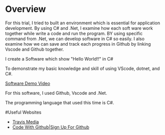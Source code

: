 # Overview

 For this trial, I tried to built an environment which is essential for application development. 
By using C# and .Net, I examine how each soft ware work together while write a code and run the program.
BY using specific command from .Net, we can develop software in C# so easily. I also examine how we can save and track each progress in Github by linking Vscode and Github together. 

I create a Software which show "Hello World!!" in C#

To demonstrate my basic knowledge and skill of using VScode, dotnet, and C#.

[Software Demo Video](https://youtu.be/PyBrHB1KSJ0)

For this software, I used Github, Vscode and .Net.

The programming language that used this time is C#.

#Useful Websites

* [Travis Media](https://youtu.be/DAsyjpqhDp4?si=WAERoSqV-QIE1sch)
* [Code With Github|Sign Up For Github](https://github.com/home?ef_id=_k_e02f91e451621f746b13f7c99c0c47c3_k_&OCID=AIDcmmcwpj1e5v_SEM__k_e02f91e451621f746b13f7c99c0c47c3_k_&msclkid=e02f91e451621f746b13f7c99c0c47c3)

